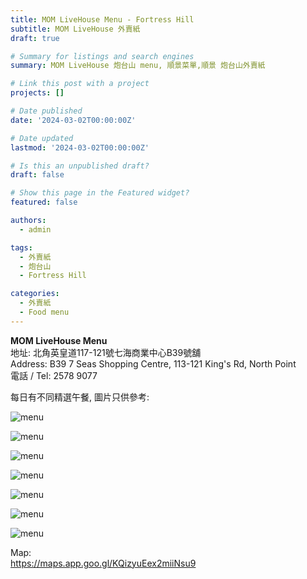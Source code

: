 ```yaml
---
title: MOM LiveHouse Menu - Fortress Hill
subtitle: MOM LiveHouse 外賣紙 
draft: true

# Summary for listings and search engines
summary: MOM LiveHouse 炮台山 menu, 順景菜單,順景 炮台山外賣紙 

# Link this post with a project
projects: []

# Date published
date: '2024-03-02T00:00:00Z'

# Date updated
lastmod: '2024-03-02T00:00:00Z'

# Is this an unpublished draft?
draft: false

# Show this page in the Featured widget?
featured: false

authors:
  - admin

tags:
  - 外賣紙
  - 炮台山
  - Fortress Hill

categories:
  - 外賣紙
  - Food menu
---
```


**MOM LiveHouse Menu**  
地址: 北角英皇道117-121號七海商業中心B39號舖  
Address: B39 7 Seas Shopping Centre, 113-121 King's Rd, North Point  
電話 / Tel: 2578 9077

每日有不同精選午餐, 圖片只供參考:  

![menu](https://mvrs.ioops.dev/2024/fortress-hill/20240301_131512.jpg "菜單")

![menu](https://mvrs.ioops.dev/2024/fortress-hill/20240301_131515.jpg "菜單")

![menu](https://mvrs.ioops.dev/2024/fortress-hill/20240301_131518.jpg "菜單")

![menu](https://mvrs.ioops.dev/2024/fortress-hill/20240301_131520.jpg "菜單")

![menu](https://mvrs.ioops.dev/2024/fortress-hill/20240301_131523.jpg "菜單")

![menu](https://mvrs.ioops.dev/2024/fortress-hill/20240301_131526.jpg "菜單")

![menu](https://mvrs.ioops.dev/2024/fortress-hill/20240301_131531.jpg "菜單")

Map:  
https://maps.app.goo.gl/KQizyuEex2miiNsu9